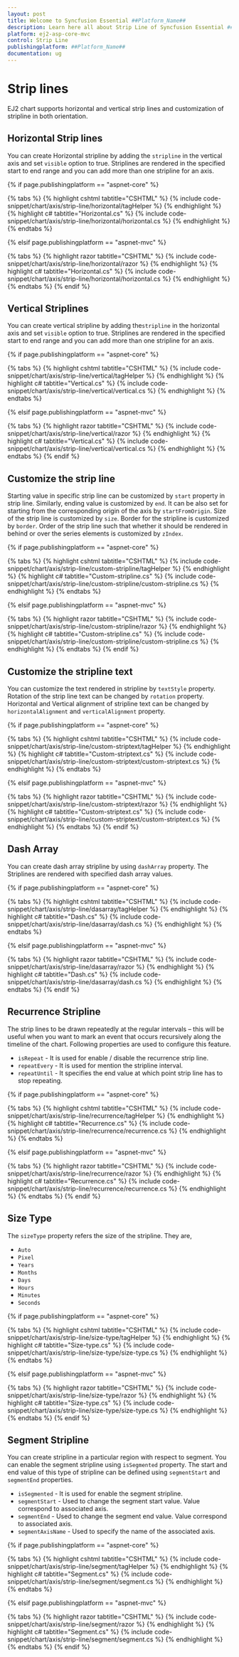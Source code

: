 ```yaml
---
layout: post
title: Welcome to Syncfusion Essential ##Platform_Name##
description: Learn here all about Strip Line of Syncfusion Essential ##Platform_Name## widgets based on HTML5 and jQuery.
platform: ej2-asp-core-mvc
control: Strip Line
publishingplatform: ##Platform_Name##
documentation: ug
---
```



<!-- markdownlint-disable MD036 -->

# Strip lines

<!-- markdownlint-disable MD036 -->

EJ2 chart supports horizontal and vertical strip lines and customization of stripline in both orientation.

## Horizontal Strip lines

You can create Horizontal stripline by adding the `stripline` in the vertical axis and set `visible` option to true.
Striplines are rendered in the specified start to end range and you can add more than one stripline for an axis.

{% if page.publishingplatform == "aspnet-core" %}

{% tabs %}
{% highlight cshtml tabtitle="CSHTML" %}
{% include code-snippet/chart/axis/strip-line/horizontal/tagHelper %}
{% endhighlight %}
{% highlight c# tabtitle="Horizontal.cs" %}
{% include code-snippet/chart/axis/strip-line/horizontal/horizontal.cs %}
{% endhighlight %}
{% endtabs %}

{% elsif page.publishingplatform == "aspnet-mvc" %}

{% tabs %}
{% highlight razor tabtitle="CSHTML" %}
{% include code-snippet/chart/axis/strip-line/horizontal/razor %}
{% endhighlight %}
{% highlight c# tabtitle="Horizontal.cs" %}
{% include code-snippet/chart/axis/strip-line/horizontal/horizontal.cs %}
{% endhighlight %}
{% endtabs %}
{% endif %}



## Vertical Striplines

You can create vertical stripline by adding the`stripline` in the horizontal axis and set `visible` option to true.
Striplines are rendered in the specified start to end range and you can add more than one stripline for an axis.

{% if page.publishingplatform == "aspnet-core" %}

{% tabs %}
{% highlight cshtml tabtitle="CSHTML" %}
{% include code-snippet/chart/axis/strip-line/vertical/tagHelper %}
{% endhighlight %}
{% highlight c# tabtitle="Vertical.cs" %}
{% include code-snippet/chart/axis/strip-line/vertical/vertical.cs %}
{% endhighlight %}
{% endtabs %}

{% elsif page.publishingplatform == "aspnet-mvc" %}

{% tabs %}
{% highlight razor tabtitle="CSHTML" %}
{% include code-snippet/chart/axis/strip-line/vertical/razor %}
{% endhighlight %}
{% highlight c# tabtitle="Vertical.cs" %}
{% include code-snippet/chart/axis/strip-line/vertical/vertical.cs %}
{% endhighlight %}
{% endtabs %}
{% endif %}



## Customize the strip line

Starting value in specific strip line can be customized by `start` property in strip line. Similarly, ending value
is customized by `end`. It can be also set for starting from the corresponding origin of the axis by `startFromOrigin`.
Size of the strip line is customized by `size`. Border for the stripline is customized by `border`.
Order of the strip line such that whether it should be rendered in behind or over the series elements
is customized by `zIndex`.

{% if page.publishingplatform == "aspnet-core" %}

{% tabs %}
{% highlight cshtml tabtitle="CSHTML" %}
{% include code-snippet/chart/axis/strip-line/custom-stripline/tagHelper %}
{% endhighlight %}
{% highlight c# tabtitle="Custom-stripline.cs" %}
{% include code-snippet/chart/axis/strip-line/custom-stripline/custom-stripline.cs %}
{% endhighlight %}
{% endtabs %}

{% elsif page.publishingplatform == "aspnet-mvc" %}

{% tabs %}
{% highlight razor tabtitle="CSHTML" %}
{% include code-snippet/chart/axis/strip-line/custom-stripline/razor %}
{% endhighlight %}
{% highlight c# tabtitle="Custom-stripline.cs" %}
{% include code-snippet/chart/axis/strip-line/custom-stripline/custom-stripline.cs %}
{% endhighlight %}
{% endtabs %}
{% endif %}



## Customize the stripline text

You can customize the text rendered in stripline by `textStyle` property. Rotation of the strip line text can be changed by `rotation` property.
Horizontal and Vertical alignment of stripline text can be changed by `horizontalAlignment` and `verticalAlignment` property.

{% if page.publishingplatform == "aspnet-core" %}

{% tabs %}
{% highlight cshtml tabtitle="CSHTML" %}
{% include code-snippet/chart/axis/strip-line/custom-striptext/tagHelper %}
{% endhighlight %}
{% highlight c# tabtitle="Custom-striptext.cs" %}
{% include code-snippet/chart/axis/strip-line/custom-striptext/custom-striptext.cs %}
{% endhighlight %}
{% endtabs %}

{% elsif page.publishingplatform == "aspnet-mvc" %}

{% tabs %}
{% highlight razor tabtitle="CSHTML" %}
{% include code-snippet/chart/axis/strip-line/custom-striptext/razor %}
{% endhighlight %}
{% highlight c# tabtitle="Custom-striptext.cs" %}
{% include code-snippet/chart/axis/strip-line/custom-striptext/custom-striptext.cs %}
{% endhighlight %}
{% endtabs %}
{% endif %}



## Dash Array

You can create dash array stripline by using `dashArray` property. The Striplines are rendered with specified dash array values.

{% if page.publishingplatform == "aspnet-core" %}

{% tabs %}
{% highlight cshtml tabtitle="CSHTML" %}
{% include code-snippet/chart/axis/strip-line/dasarray/tagHelper %}
{% endhighlight %}
{% highlight c# tabtitle="Dash.cs" %}
{% include code-snippet/chart/axis/strip-line/dasarray/dash.cs %}
{% endhighlight %}
{% endtabs %}

{% elsif page.publishingplatform == "aspnet-mvc" %}

{% tabs %}
{% highlight razor tabtitle="CSHTML" %}
{% include code-snippet/chart/axis/strip-line/dasarray/razor %}
{% endhighlight %}
{% highlight c# tabtitle="Dash.cs" %}
{% include code-snippet/chart/axis/strip-line/dasarray/dash.cs %}
{% endhighlight %}
{% endtabs %}
{% endif %}



## Recurrence Stripline

 The strip lines to be drawn repeatedly at the regular intervals – this will be useful when you want to mark an event that occurs recursively along the timeline of the chart. Following properties are used to configure this feature.

* `isRepeat`       - It is used for enable / disable the recurrence strip line.
* `repeatEvery`    - It is used for mention the stripline interval.
* `repeatUntil`    - It specifies the end value at which point strip line has to stop repeating.

{% if page.publishingplatform == "aspnet-core" %}

{% tabs %}
{% highlight cshtml tabtitle="CSHTML" %}
{% include code-snippet/chart/axis/strip-line/recurrence/tagHelper %}
{% endhighlight %}
{% highlight c# tabtitle="Recurrence.cs" %}
{% include code-snippet/chart/axis/strip-line/recurrence/recurrence.cs %}
{% endhighlight %}
{% endtabs %}

{% elsif page.publishingplatform == "aspnet-mvc" %}

{% tabs %}
{% highlight razor tabtitle="CSHTML" %}
{% include code-snippet/chart/axis/strip-line/recurrence/razor %}
{% endhighlight %}
{% highlight c# tabtitle="Recurrence.cs" %}
{% include code-snippet/chart/axis/strip-line/recurrence/recurrence.cs %}
{% endhighlight %}
{% endtabs %}
{% endif %}



## Size Type

The `sizeType` property refers the size of the stripline. They are,

* `Auto`
* `Pixel`
* `Years`
* `Months`
* `Days`
* `Hours`
* `Minutes`
* `Seconds`

{% if page.publishingplatform == "aspnet-core" %}

{% tabs %}
{% highlight cshtml tabtitle="CSHTML" %}
{% include code-snippet/chart/axis/strip-line/size-type/tagHelper %}
{% endhighlight %}
{% highlight c# tabtitle="Size-type.cs" %}
{% include code-snippet/chart/axis/strip-line/size-type/size-type.cs %}
{% endhighlight %}
{% endtabs %}

{% elsif page.publishingplatform == "aspnet-mvc" %}

{% tabs %}
{% highlight razor tabtitle="CSHTML" %}
{% include code-snippet/chart/axis/strip-line/size-type/razor %}
{% endhighlight %}
{% highlight c# tabtitle="Size-type.cs" %}
{% include code-snippet/chart/axis/strip-line/size-type/size-type.cs %}
{% endhighlight %}
{% endtabs %}
{% endif %}



## Segment Stripline

You can create stripline in a particular region with respect to segment. You can enable the segment stripline using `isSegmented` property. The start and end value of this type of stripline can be defined using `segmentStart` and `segmentEnd` properties.

* `isSegmented`     - It is used for enable the segment stripline.
* `segmentStart`    - Used to change the segment start value. Value correspond to associated axis.
* `segmentEnd`      - Used to change the segment end value. Value correspond to associated axis.
* `segmentAxisName` - Used to specify the name of the associated axis.

{% if page.publishingplatform == "aspnet-core" %}

{% tabs %}
{% highlight cshtml tabtitle="CSHTML" %}
{% include code-snippet/chart/axis/strip-line/segment/tagHelper %}
{% endhighlight %}
{% highlight c# tabtitle="Segment.cs" %}
{% include code-snippet/chart/axis/strip-line/segment/segment.cs %}
{% endhighlight %}
{% endtabs %}

{% elsif page.publishingplatform == "aspnet-mvc" %}

{% tabs %}
{% highlight razor tabtitle="CSHTML" %}
{% include code-snippet/chart/axis/strip-line/segment/razor %}
{% endhighlight %}
{% highlight c# tabtitle="Segment.cs" %}
{% include code-snippet/chart/axis/strip-line/segment/segment.cs %}
{% endhighlight %}
{% endtabs %}
{% endif %}

